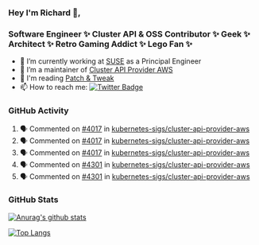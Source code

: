 ### Hey I'm Richard 👋, 

<h3 align="left">Software Engineer ✨ Cluster API & OSS Contributor ✨ Geek ✨ Architect ✨ Retro Gaming Addict ✨ Lego Fan ✨</h3>

- 🔭 I’m currently working at [SUSE](https://www.suse.com/) as a Principal Engineer
- 👯 I’m a maintainer of [Cluster API Provider AWS](https://github.com/kubernetes-sigs/cluster-api-provider-aws)
- 💬 I'm reading [Patch & Tweak](https://bjooks.com/products/patch-tweak-exploring-modular-synthesis)
- 📫 How to reach me: [![Twitter Badge](https://img.shields.io/badge/-@fruit_case-00acee?style=flat&logo=Twitter&logoColor=white)](https://twitter.com/intent/follow?screen_name=fruit_case "Follow on Twitter")

### GitHub Activity 

<!--START_SECTION:activity-->
1. 🗣 Commented on [#4017](https://github.com/kubernetes-sigs/cluster-api-provider-aws/issues/4017) in [kubernetes-sigs/cluster-api-provider-aws](https://github.com/kubernetes-sigs/cluster-api-provider-aws)
2. 🗣 Commented on [#4017](https://github.com/kubernetes-sigs/cluster-api-provider-aws/issues/4017) in [kubernetes-sigs/cluster-api-provider-aws](https://github.com/kubernetes-sigs/cluster-api-provider-aws)
3. 🗣 Commented on [#4017](https://github.com/kubernetes-sigs/cluster-api-provider-aws/issues/4017) in [kubernetes-sigs/cluster-api-provider-aws](https://github.com/kubernetes-sigs/cluster-api-provider-aws)
4. 🗣 Commented on [#4301](https://github.com/kubernetes-sigs/cluster-api-provider-aws/issues/4301) in [kubernetes-sigs/cluster-api-provider-aws](https://github.com/kubernetes-sigs/cluster-api-provider-aws)
5. 🗣 Commented on [#4301](https://github.com/kubernetes-sigs/cluster-api-provider-aws/issues/4301) in [kubernetes-sigs/cluster-api-provider-aws](https://github.com/kubernetes-sigs/cluster-api-provider-aws)
<!--END_SECTION:activity-->

### GitHub Stats

[![Anurag's github stats](https://github-readme-stats.vercel.app/api?username=richardcase&count_private=true&show_icons=true)](https://github.com/anuraghazra/github-readme-stats)

[![Top Langs](https://github-readme-stats.vercel.app/api/top-langs/?username=richardcase&hide=html&layout=compact)](https://github.com/anuraghazra/github-readme-stats)
